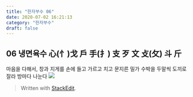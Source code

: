 ```yaml
---
title: "한자부수 06"
date: 2020-07-02 16:21:13
category: "한자부수"
draft: false
---
```

## 06 냉면육수 心(忄)戈 戶 手(扌) 支 歹 文 攴(攵) 斗 斤
마음을 다해서, 창과 지게를 손에 들고
가르고 치고 문지른 밀가
 수박을 두말씩 도끼로 잘라 방마다 나눈다
![](https://i.ibb.co/F4Fxjs3/2020-07-03-2-40-02.png)

> Written with [StackEdit](https://stackedit.io/).
<!--stackedit_data:
eyJoaXN0b3J5IjpbMTAwMjMzNjU3NiwtODEyNzM2NDU1LC05OD
c2OTMzODldfQ==
-->